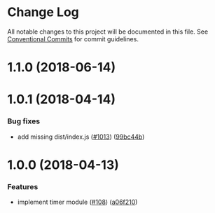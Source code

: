 # Change Log

All notable changes to this project will be documented in this file.
See [Conventional Commits](https://conventionalcommits.org) for commit guidelines.

<a name="1.1.0"></a>
# 1.1.0 (2018-06-14)

<a name="1.0.1"></a>
# 1.0.1 (2018-04-14)

### Bug fixes

* add missing dist/index.js ([#1013](https://github.com/WeTransfer/concorde.js/pull/113)) ([99bc44b](https://github.com/WeTransfer/concorde.js/commit/99bc44b))

<a name="1.0.0"></a>
# 1.0.0 (2018-04-13)

### Features

* implement timer module ([#108](https://github.com/WeTransfer/concorde.js/pull/108)) ([a06f210](https://github.com/WeTransfer/concorde.js/commit/a06f210))
